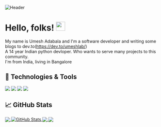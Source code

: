 ![Header](https://raw.githubusercontent.com/umeshlab/umeshlab/main/umi.png "Header")
# Hello, folks! <img src="https://raw.githubusercontent.com/MartinHeinz/MartinHeinz/master/wave.gif" width="30px">
My name is Umesh Adabala and I'm a software developer and writing some blogs to dev.to(https://dev.to/umeshlab/)
<br>
A 14 year Indian python devloper. Who wants to serve many projects to this community.
<br>
I'm from India, living in Bangalore 
## 🔧 Technologies & Tools
![](https://img.shields.io/badge/OS-Linux-informational?style=flat&logo=linux&logoColor=white&color=2bbc8a)
![](https://img.shields.io/badge/Editor-PyCharm-informational?style=flat&logo=pycharm&logoColor=white&color=2bbc8a)
![](https://img.shields.io/badge/Code-Python-informational?style=flat&logo=python&logoColor=white&color=2bbc8a)
![](https://img.shields.io/badge/GODOT-%23FFFFFF.svg?style=for-the-badge&logo=godot-engine)
## &#x1f4c8; GitHub Stats

<a href="https://github.com/umeshadabala/umeshadabala">
  <img align="center" src="https://github-readme-stats.vercel.app/api/top-langs/?username=umeshadabala&hide=javascript&title_color=ffffff&text_color=c9cacc&icon_color=2bbc8a&bg_color=1d1f21&langs_count=3" />
</a>
<a href="https://github.com/umeshadabala/umeshadabala">
  <img align="center" src="https://github-readme-stats.vercel.app/api?username=umeshadabala&show_icons=true&line_height=27&count_private=true&title_color=ffffff&text_color=c9cacc&icon_color=2bbc8a&bg_color=1d1f21" alt=" GitHub Stats" />
</a>

<a href="https://github.com/umeshadabala/speedtest_GUI">
  <img align="center" src="https://github-readme-stats.vercel.app/api/pin/?username=umeshadabala&repo=speedtest_GUI&title_color=ffffff&text_color=c9cacc&icon_color=2bbc8a&bg_color=1d1f21" />
</a>


<a href="https://github.com/umeshadabala/pyapp">
  <img align="center" src="https://github-readme-stats.vercel.app/api/pin/?username=umeshadabala&repo=pyapp&title_color=ffffff&text_color=c9cacc&icon_color=2bbc8a&bg_color=1d1f21" />
</a>    
